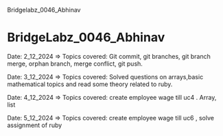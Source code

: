 Bridgelabz_0046_Abhinav
# BridgeLabz_0046_Abhinav


Date: 2_12_2024 => Topics covered: Git commit, git branches, git branch merge, orphan branch, merge conflict, git push.


Date: 3_12_2024 => Topics covered: Solved questions on arrays,basic mathematical topics and read some theory related to ruby.

Date: 4_12_2024 => Topics covered: create employee wage till uc4 . Array, list

Date: 5_12_2024 => Topics covered: create employee wage till uc6 , solve assignment of ruby 


